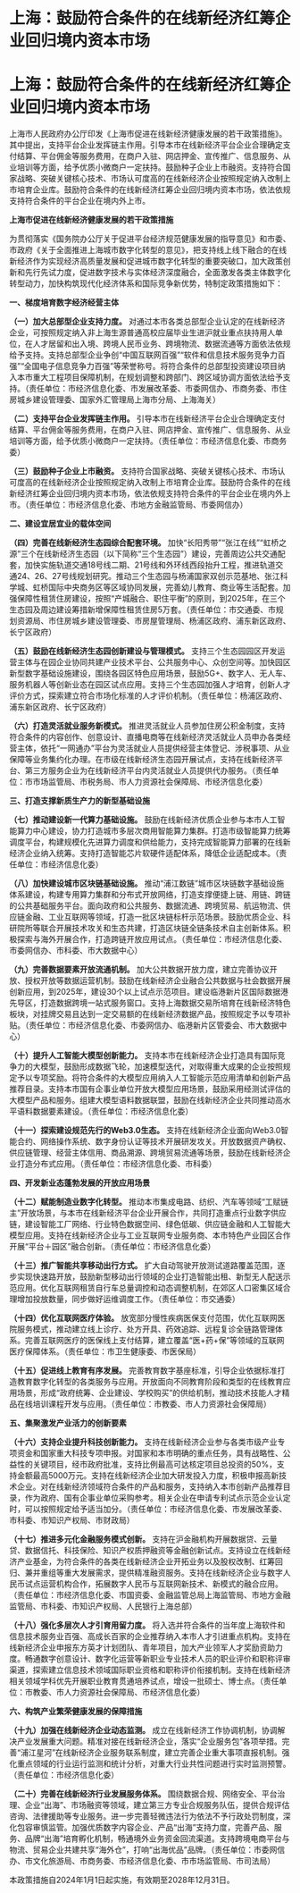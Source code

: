 # 上海：鼓励符合条件的在线新经济红筹企业回归境内资本市场

# 上海：鼓励符合条件的在线新经济红筹企业回归境内资本市场

上海市人民政府办公厅印发《上海市促进在线新经济健康发展的若干政策措施》。其中提出，支持平台企业发挥链主作用。引导本市在线新经济平台企业合理确定支付结算、平台佣金等服务费用，在商户入驻、网店押金、宣传推广、信息服务、从业培训等方面，给予优质小微商户一定扶持。鼓励种子企业上市融资。支持符合国家战略、突破关键核心技术、市场认可度高的在线新经济企业按照规定纳入改制上市培育企业库。鼓励符合条件的在线新经济红筹企业回归境内资本市场，依法依规支持符合条件的平台企业在境内外上市。

**上海市促进在线新经济健康发展的若干政策措施**

为贯彻落实《国务院办公厅关于促进平台经济规范健康发展的指导意见》和市委、市政府《关于全面推进上海城市数字化转型的意见》，把支持线上线下融合的在线新经济作为实现经济高质量发展和促进城市数字化转型的重要突破口，加大政策创新和先行先试力度，促进数字技术与实体经济深度融合，全面激发各类主体数字化转型动力，加快构筑现代化经济体系和国际竞争新优势，特制定政策措施如下：

**一、梯度培育数字经济经营主体**

**（一）加大总部型企业支持力度。**
对通过本市各类总部型企业认定的在线新经济企业，可按照规定纳入非上海生源普通高校应届毕业生进沪就业重点扶持用人单位，在人才居留和出入境、跨境人民币业务、跨境物流、数据流通等方面依法依规给予支持。支持总部型企业争创“中国互联网百强”“软件和信息技术服务竞争力百强”“全国电子信息竞争力百强”等荣誉称号。将符合条件的总部型投资建设项目纳入本市重大工程项目保障机制，在规划调整和跨部门、跨区域协调方面依法给予支持。（责任单位：市经济信息化委、市发展改革委、市委网信办、市商务委、市住房城乡建设管理委、国家外汇管理局上海市分局、上海海关）

**（二）支持平台企业发挥链主作用。**
引导本市在线新经济平台企业合理确定支付结算、平台佣金等服务费用，在商户入驻、网店押金、宣传推广、信息服务、从业培训等方面，给予优质小微商户一定扶持。（责任单位：市经济信息化委、市商务委）

**（三）鼓励种子企业上市融资。**
支持符合国家战略、突破关键核心技术、市场认可度高的在线新经济企业按照规定纳入改制上市培育企业库。鼓励符合条件的在线新经济红筹企业回归境内资本市场，依法依规支持符合条件的平台企业在境内外上市。（责任单位：市经济信息化委、市地方金融监管局、市委网信办）

**二、建设宜居宜业的载体空间**

**（四）完善在线新经济生态园综合配套环境。**
加快“长阳秀带”“张江在线”“虹桥之源”三个在线新经济生态园（以下简称“三个生态园”）建设，完善周边公共交通配套，加快实施轨道交通18号线二期、21号线和外环线西段抬升工程，推进轨道交通24、26、27号线规划研究。推动三个生态园与杨浦国家双创示范基地、张江科学城、虹桥国际中央商务区等区域协同发展，完善幼儿教育、商业等生活配套。加强保障性租赁住房建设，按照“产城融合、职住平衡”的原则，到2025年，在三个生态园及周边建设筹措新增保障性租赁住房5万套。（责任单位：市交通委、市规划资源局、市住房城乡建设管理委、市房屋管理局、杨浦区政府、浦东新区政府、长宁区政府）

**（五）鼓励在线新经济生态园创新建设与管理模式。**
支持三个生态园园区开发运营主体与在园企业协同共建产业技术平台、公共服务中心、众创空间等。加快园区新型数字基础设施建设，围绕各园区特色应用场景，鼓励5G+、数字人、无人车、服务机器人等创新业态在园区试点应用。支持三个生态园加强人才培育，创新人才评价方式，探索建立符合市场化标准的人才评价机制。（责任单位：杨浦区政府、浦东新区政府、长宁区政府）

**（六）打造灵活就业服务新模式。**
推进灵活就业人员参加住房公积金制度，支持符合条件的内容创作、创意设计、直播电商等在线新经济灵活就业人员申办各类经营主体，依托“一网通办”平台为灵活就业人员提供经营主体登记、涉税事项、从业保障等业务集约化办理。在市级在线新经济生态园开展试点，支持在线新经济平台、第三方服务企业为在线新经济平台内灵活就业人员提供代办服务。（责任单位：市市场监管局、市税务局、市人力资源社会保障局、市经济信息化委）

**三、打造支撑新质生产力的新型基础设施**

**（七）推动建设新一代算力基础设施。**
鼓励在线新经济优质企业参与本市人工智能算力中心建设，协力打造城市多层次商用智能算力集群。打造市级智能算力统筹调度平台，构建规模化先进算力调度和供给能力，支持完成智能算力部署的在线新经济企业纳入统筹。支持打造智能芯片软硬件适配体系，降低企业适配成本。（责任单位：市经济信息化委）

**（八）加快建设城市区块链基础设施。**
推动“浦江数链”城市区块链数字基础设施体系建设，构建专用算力集群和分布式开放网络，打造支撑便捷上链、用链、跨链的公共基础服务平台。面向政府和公共服务、数据流通、跨境贸易、航运物流、供应链金融、工业互联网等领域，打造一批区块链标杆示范场景。鼓励优质企业、科研院所等联合开展技术攻关和生态共建，打造区块链全链条技术自主创新体系。积极探索与海外开展合作，打造跨链开放应用试点。（责任单位：市经济信息化委、市委网信办、市科委、市大数据中心）

**（九）完善数据要素开放流通机制。**
加大公共数据开放力度，建立完善协议开放、授权开放等数据运营机制。鼓励在线新经济企业融合公共数据与社会数据开展创新应用，到2025年，建设30个以上试点示范项目。建设临港新片区国际数据港先导区，打造数据跨境一站式服务窗口。支持上海数据交易所培育在线新经济特色板块，对挂牌交易且达到一定交易额的在线新经济数据产品，按照规定予以专项补贴。（责任单位：市经济信息化委、市委网信办、临港新片区管委会、市大数据中心）

**（十）提升人工智能大模型创新能力。**
支持本市在线新经济企业打造具有国际竞争力的大模型，鼓励形成数据飞轮，加速模型迭代，对取得重大成果的企业按照规定予以专项奖励。将符合条件的大模型应用纳入人工智能示范应用清单和创新产品推荐目录。支持本市国有企事业单位开放大模型应用场景，鼓励采用经测试评估的大模型产品和服务。组建大模型语料数据联盟，鼓励在线新经济企业共同推动高水平语料数据要素建设。（责任单位：市经济信息化委）

**（十一）探索建设规范先行的Web3.0生态。**
支持在线新经济企业面向Web3.0智能合约、网络操作系统、数字身份认证等技术开展研发攻关。开放数据资产确权、供应链管理、经营主体信用、商品溯源、跨境贸易流通等场景，鼓励在线新经济企业打造分布式应用。（责任单位：市经济信息化委、市科委）

**四、开发新业态蓬勃发展的开放应用场景**

**（十二）赋能制造业数字化转型。**
推动本市集成电路、纺织、汽车等领域“工赋链主”开放场景，与本市在线新经济平台企业开展合作，共同打造重点行业数字供应链，建设智能工厂网络、行业特色数据空间、绿色低碳、供应链金融和人工智能大模型应用。支持在线新经济企业与工业互联网专业服务商、本市特色产业园区合作开展“平台＋园区”融合创新。（责任单位：市经济信息化委）

**（十三）推广智能共享移动出行方式。**
扩大自动驾驶开放测试道路覆盖范围，逐步实现快速路开放，鼓励新型移动出行领域的企业打造智能出租、新型无人配送示范应用。优化互联网租赁自行车总量调控和动态调整机制，在郊区人口密集区域合理增加投放数量，同步做好运维调度工作。（责任单位：市交通委）

**（十四）优化互联网医疗体验。**
放宽部分慢性疾病医保支付范围，优化互联网医院服务模式，推动建立线上诊疗、处方开具、药效追踪、远程复诊全链路管理体系。完善互联网医疗的医保线上支付结算，建立覆盖“医+药+保”等领域的互联网医疗保障体系。（责任单位：市卫生健康委、市医保局）

**（十五）促进线上教育有序发展。**
完善教育数字基座标准，引导企业依据标准打造教育数字化转型的各类服务与应用。开放面向不同教育阶段和类型的在线教育应用场景，形成“政府统筹、企业建设、学校购买”的供给机制，推动技术技能人才精品在线培训课程开发与应用。（责任单位：市教委、市人力资源社会保障局）

**五、集聚激发产业活力的创新要素**

**（十六）支持企业提升科技创新能力。**
支持在线新经济企业参与各类市级产业专项资金和国家重大科技专项申报。对国家和本市明确的重点任务，具有战略性、公益性的关键项目，经市政府批准，支持比例最高可达核定项目总投资的50%，支持金额最高5000万元。支持在线新经济企业加大研发投入力度，积极申报高新技术企业。对在线新经济领域符合条件的产品和服务，支持纳入本市创新产品推荐目录，作为政府、国有企事业单位采购参考。相关企业在申请专利试点示范企业认定时，可以按照规定给予适当加分。（责任单位：市经济信息化委、市发展改革委、市科委、市知识产权局、市财政局）

**（十七）推进多元化金融服务模式创新。**
支持在沪金融机构开展数据贷、云量贷、数据信托、科技保险、知识产权质押融资等金融创新试点。支持设立在线新经济产业基金，为符合条件的各类在线新经济企业开拓业务以及股权改制、红筹回归、兼并重组等重大发展需求，提供精准融资服务。支持在线新经济企业与数字人民币试点运营机构合作，拓展数字人民币与互联网新技术、新模式的融合应用。（责任单位：市经济信息化委、市国资委、金融监管总局上海监管局、市地方金融监管局、市科委、市知识产权局、人民银行上海总部）

**（十八）强化多层次人才引育用留力度。**
将入选并符合条件的当年度上海软件和信息技术服务业百强、高成长百家的企业推荐纳入本市人才引进重点机构。支持在线新经济企业申报东方英才计划团队、青年项目，加大产业领军人才奖励资助力度。畅通数字创意设计、数字化运营等新职业专业技术人员的职业评价和职称评审渠道，探索建立信息技术领域国际职业资格和职称评价衔接机制。支持在线新经济相关领域学科优先开展职业教育贯通培养试点，增设一批硕士、博士点。（责任单位：市教委、市人力资源社会保障局、市经济信息化委）

**六、构筑产业繁荣健康发展的保障措施**

**（十九）加强在线新经济企业动态监测。**
成立在线新经济工作协调机制，协调解决产业发展重大问题。精准对接在线新经济企业，落实“企业服务包”各项举措。完善“浦江星河”在线新经济企业服务联系制度，建立完善企业重大事项直报机制。强化重点领域的行业运行监测和统计分析，对重大行业共性问题进行实时监测预警。（责任单位：市经济信息化委）

**（二十）完善在线新经济行业发展服务体系。**
围绕数据合规、网络安全、平台治理、企业“出海”、市场融资等领域，建立第三方专业合规服务队伍，提供合规评估咨询、法律援助等专业服务。进一步完善轻微违法行为依法不予行政处罚制度，深化包容审慎监管。加强优质数字内容企业、产品“出海”支持力度，完善产品、服务、品牌“出海”培育孵化机制，畅通境外业务资金回流渠道。支持跨境电商平台与物流、贸易企业共建共享“海外仓”，打响“出海优品”品牌。（责任单位：市委网信办、市文化旅游局、市商务委、市经济信息化委、市市场监管局、市司法局）

本政策措施自2024年1月1日起实施，有效期至2028年12月31日。

